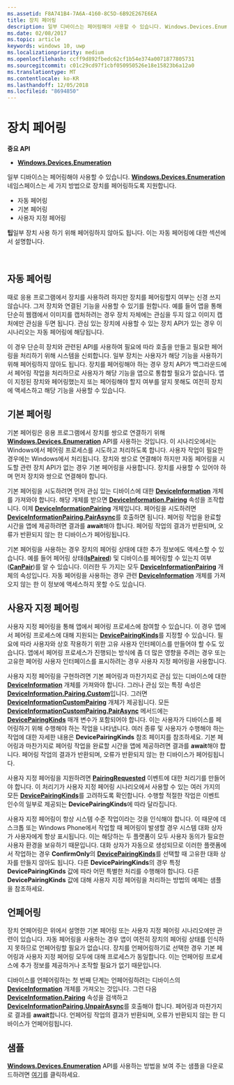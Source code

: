 ```yaml
---
ms.assetid: F8A741B4-7A6A-4160-8C5D-6B92E267E6EA
title: 장치 페어링
description: 일부 디바이스는 페어링해야 사용할 수 있습니다. Windows.Devices.Enumeration 네임스페이스는 세 가지 방법의 장치 페어링을 지원합니다.
ms.date: 02/08/2017
ms.topic: article
keywords: windows 10, uwp
ms.localizationpriority: medium
ms.openlocfilehash: ccff9d892fbedc62cf1b54e374a0071877805731
ms.sourcegitcommit: c01c29cd97f1cbf050950526e18e15823b6a12a0
ms.translationtype: MT
ms.contentlocale: ko-KR
ms.lasthandoff: 12/05/2018
ms.locfileid: "8694850"
---
```

# <a name="pair-devices"></a>장치 페어링



**중요 API**

- [**Windows.Devices.Enumeration**](https://docs.microsoft.com/en-us/uwp/api/Windows.Devices.Enumeration)

일부 디바이스는 페어링해야 사용할 수 있습니다. [**Windows.Devices.Enumeration**](https://msdn.microsoft.com/library/windows/apps/BR225459) 네임스페이스는 세 가지 방법으로 장치를 페어링하도록 지원합니다.

-   자동 페어링
-   기본 페어링
-   사용자 지정 페어링

**팁**일부 장치 사용 하기 위해 페어링하지 않아도 됩니다. 이는 자동 페어링에 대한 섹션에서 설명합니다.

 

## <a name="automatic-pairing"></a>자동 페어링


때로 응용 프로그램에서 장치를 사용하려 하지만 장치를 페어링할지 여부는 신경 쓰지 않습니다. 그저 장치와 연결된 기능을 사용할 수 있기를 원합니다. 예를 들어 앱을 통해 단순히 웹캠에서 이미지를 캡처하려는 경우 장치 자체에는 관심을 두지 않고 이미지 캡처에만 관심을 두면 됩니다. 관심 있는 장치에 사용할 수 있는 장치 API가 있는 경우 이 시나리오는 자동 페어링에 해당됩니다.

이 경우 단순히 장치와 관련된 API를 사용하여 필요에 따라 호출을 만들고 필요한 페어링을 처리하기 위해 시스템을 신뢰합니다. 일부 장치는 사용자가 해당 기능을 사용하기 위해 페어링하지 않아도 됩니다. 장치를 페어링해야 하는 경우 장치 API가 백그라운드에서 페어링 작업을 처리하므로 사용자가 해당 기능을 앱으로 통합할 필요가 없습니다. 앱이 지정된 장치와 페어링했는지 또는 페어링해야 할지 여부를 알지 못해도 여전히 장치에 액세스하고 해당 기능을 사용할 수 있습니다.

## <a name="basic-pairing"></a>기본 페어링


기본 페어링은 응용 프로그램에서 장치를 쌍으로 연결하기 위해 [**Windows.Devices.Enumeration**](https://msdn.microsoft.com/library/windows/apps/BR225459) API를 사용하는 것입니다. 이 시나리오에서는 Windows에서 페어링 프로세스를 시도하고 처리하도록 합니다. 사용자 작업이 필요한 경우에는 Windows에서 처리됩니다. 장치와 쌍으로 연결해야 하지만 자동 페어링을 시도할 관련 장치 API가 없는 경우 기본 페어링을 사용합니다. 장치를 사용할 수 있어야 하며 먼저 장치와 쌍으로 연결해야 합니다.

기본 페어링을 시도하려면 먼저 관심 있는 디바이스에 대한 [**DeviceInformation**](https://msdn.microsoft.com/library/windows/apps/BR225393) 개체를 가져와야 합니다. 해당 개체를 받으면 [**DeviceInformation.Pairing**](https://msdn.microsoft.com/library/windows/apps/windows.devices.enumeration.deviceinformation.pairing.aspx) 속성을 조작합니다. 이제 [**DeviceInformationPairing**](https://msdn.microsoft.com/library/windows/apps/windows.devices.enumeration.deviceinformation.pairing.aspx) 개체입니다. 페어링을 시도하려면 [**DeviceInformationPairing.PairAsync**](https://msdn.microsoft.com/library/windows/apps/mt608800)를 호출하면 됩니다. 페어링 작업을 완료할 시간을 앱에 제공하려면 결과를 **await**해야 합니다. 페어링 작업의 결과가 반환되며, 오류가 반환되지 않는 한 디바이스가 페어링됩니다.

기본 페어링을 사용하는 경우 장치의 페어링 상태에 대한 추가 정보에도 액세스할 수 있습니다. 예를 들어 페어링 상태([**IsPaired**](https://docs.microsoft.com/en-us/uwp/api/Windows.Devices.Enumeration.DeviceInformationPairing.IsPaired)) 및 디바이스를 페어링할 수 있는지 여부([**CanPair**](https://docs.microsoft.com/en-us/uwp/api/Windows.Devices.Enumeration.DeviceInformationPairing.CanPair))를 알 수 있습니다. 이러한 두 가지는 모두 [**DeviceInformationPairing**](https://msdn.microsoft.com/library/windows/apps/windows.devices.enumeration.deviceinformation.pairing.aspx) 개체의 속성입니다. 자동 페어링을 사용하는 경우 관련 [**DeviceInformation**](https://msdn.microsoft.com/library/windows/apps/BR225393) 개체를 가져오지 않는 한 이 정보에 액세스하지 못할 수도 있습니다.

## <a name="custom-pairing"></a>사용자 지정 페어링


사용자 지정 페어링을 통해 앱에서 페어링 프로세스에 참여할 수 있습니다. 이 경우 앱에서 페어링 프로세스에 대해 지원되는 [**DevicePairingKinds**](https://msdn.microsoft.com/library/windows/apps/Mt608808)를 지정할 수 있습니다. 필요에 따라 사용자와 상호 작용하기 위한 고유 사용자 인터페이스를 만들어야 할 수도 있습니다. 앱에서 페어링 프로세스가 진행되는 방식에 좀 더 많은 영향을 주려는 경우 또는 고유한 페어링 사용자 인터페이스를 표시하려는 경우 사용자 지정 페어링을 사용합니다.

사용자 지정 페어링을 구현하려면 기본 페어링과 마찬가지로 관심 있는 디바이스에 대한 [**DeviceInformation**](https://msdn.microsoft.com/library/windows/apps/BR225393) 개체를 가져와야 합니다. 그러나 관심 있는 특정 속성은 [**DeviceInformation.Pairing.Custom**](https://msdn.microsoft.com/library/windows/apps/windows.devices.enumeration.deviceinformationpairing.custom.aspx)입니다. 그러면 [**DeviceInformationCustomPairing**](https://msdn.microsoft.com/library/windows/apps/windows.devices.enumeration.deviceinformationcustompairing.aspx) 개체가 제공됩니다. 모든 [**DeviceInformationCustomPairing.PairAsync**](https://msdn.microsoft.com/library/windows/apps/windows.devices.enumeration.deviceinformationcustompairing.pairasync.aspx) 메서드에는 [**DevicePairingKinds**](https://msdn.microsoft.com/library/windows/apps/Mt608808) 매개 변수가 포함되어야 합니다. 이는 사용자가 디바이스를 페어링하기 위해 수행해야 하는 작업을 나타냅니다. 여러 종류 및 사용자가 수행해야 하는 작업에 대한 자세한 내용은 **DevicePairingKinds** 참조 페이지를 참조하세요. 기본 페어링과 마찬가지로 페어링 작업을 완료할 시간을 앱에 제공하려면 결과를 **await**해야 합니다. 페어링 작업의 결과가 반환되며, 오류가 반환되지 않는 한 디바이스가 페어링됩니다.

사용자 지정 페어링을 지원하려면 [**PairingRequested**](https://msdn.microsoft.com/library/windows/apps/windows.devices.enumeration.deviceinformationcustompairing.pairingrequested.aspx) 이벤트에 대한 처리기를 만들어야 합니다. 이 처리기가 사용자 지정 페어링 시나리오에서 사용할 수 있는 여러 가지의 모든 [**DevicePairingKinds**](https://msdn.microsoft.com/library/windows/apps/Mt608808)를 고려하도록 확인합니다. 수행할 적절한 작업은 이벤트 인수의 일부로 제공되는 **DevicePairingKinds**에 따라 달라집니다.

사용자 지정 페어링이 항상 시스템 수준 작업이라는 것을 인식해야 합니다. 이 때문에 데스크톱 또는 Windows Phone에서 작업할 때 페어링이 발생할 경우 시스템 대화 상자가 사용자에게 항상 표시됩니다. 이는 해당하는 두 플랫폼이 모두 사용자 동의가 필요한 사용자 환경을 보유하기 때문입니다. 대화 상자가 자동으로 생성되므로 이러한 플랫폼에서 작업하는 경우 **ConfirmOnly**의 [**DevicePairingKinds**](https://msdn.microsoft.com/library/windows/apps/Mt608808)를 선택할 때 고유한 대화 상자를 만들지 않아도 됩니다. 다른 **DevicePairingKinds**의 경우 특정 **DevicePairingKinds** 값에 따라 어떤 특별한 처리를 수행해야 합니다. 다른 **DevicePairingKinds** 값에 대해 사용자 지정 페어링을 처리하는 방법의 예제는 샘플을 참조하세요.

## <a name="unpairing"></a>언페어링


장치 언페어링은 위에서 설명한 기본 페어링 또는 사용자 지정 페어링 시나리오에만 관련이 있습니다. 자동 페어링을 사용하는 경우 앱이 여전히 장치의 페어링 상태를 인식하지 못하므로 언페어링할 필요가 없습니다. 장치를 언페어링하기로 선택한 경우 기본 페어링과 사용자 지정 페어링 모두에 대해 프로세스가 동일합니다. 이는 언페어링 프로세스에 추가 정보를 제공하거나 조작할 필요가 없기 때문입니다.

디바이스를 언페어링하는 첫 번째 단계는 언페어링하려는 디바이스의 [**DeviceInformation**](https://msdn.microsoft.com/library/windows/apps/BR225393) 개체를 가져오는 것입니다. 그런 다음 [**DeviceInformation.Pairing**](https://msdn.microsoft.com/library/windows/apps/windows.devices.enumeration.deviceinformation.pairing.aspx) 속성을 검색하고 [**DeviceInformationPairing.UnpairAsync**](https://msdn.microsoft.com/library/windows/apps/windows.devices.enumeration.deviceinformationpairing.unpairasync)를 호출해야 합니다. 페어링과 마찬가지로 결과를 **await**합니다. 언페어링 작업의 결과가 반환되며, 오류가 반환되지 않는 한 디바이스가 언페어링됩니다.

## <a name="sample"></a>샘플


[**Windows.Devices.Enumeration**](https://msdn.microsoft.com/library/windows/apps/BR225459) API를 사용하는 방법을 보여 주는 샘플을 다운로드하려면 [여기](http://go.microsoft.com/fwlink/?LinkID=620536)를 클릭하세요.

 

 
